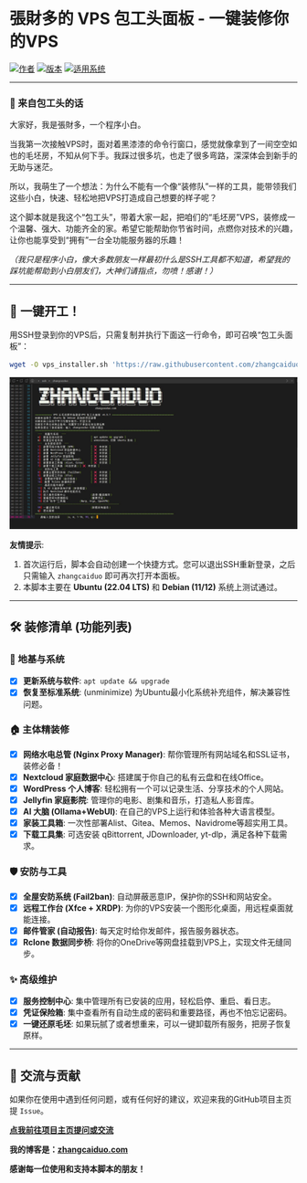 # 張財多的 VPS 包工头面板 - 一键装修你的VPS

[![作者](https://img.shields.io/badge/作者-zhangcaiduo-blue.svg)](https://github.com/zhangcaiduo)
[![版本](https://img.shields.io/badge/版本-v6.5.1-brightgreen.svg)](https://github.com/zhangcaiduo/vps-installer-script)
[![适用系统](https://img.shields.io/badge/系统-Ubuntu%20%7C%20Debian-orange.svg)]()

---

### 👋 来自包工头的话

大家好，我是張財多，一个程序小白。

当我第一次接触VPS时，面对着黑漆漆的命令行窗口，感觉就像拿到了一间空空如也的毛坯房，不知从何下手。我踩过很多坑，也走了很多弯路，深深体会到新手的无助与迷茫。

所以，我萌生了一个想法：为什么不能有一个像“装修队”一样的工具，能带领我们这些小白，快速、轻松地把VPS打造成自己想要的样子呢？

这个脚本就是我这个“包工头”，带着大家一起，把咱们的“毛坯房”VPS，装修成一个温馨、强大、功能齐全的家。希望它能帮助你节省时间，点燃你对技术的兴趣，让你也能享受到“拥有”一台全功能服务器的乐趣！

*（我只是程序小白，像大多数朋友一样最初什么是SSH工具都不知道，希望我的踩坑能帮助到小白朋友们，大神们请指点，勿喷！感谢！）*

---

## 🚀 一键开工！

用SSH登录到你的VPS后，只需复制并执行下面这一行命令，即可召唤“包工头面板”：

```bash
wget -O vps_installer.sh 'https://raw.githubusercontent.com/zhangcaiduo/BaoGongTou/refs/heads/main/vps_installer.sh' && sudo bash vps_installer.sh
```
![包工头面板运行截图](https://github.com/zhangcaiduo/BaoGongTou/blob/main/%E5%B1%8F%E5%B9%95%E6%88%AA%E5%9B%BE%202025-07-06%20083101.jpg)

**友情提示**:
1.  首次运行后，脚本会自动创建一个快捷方式。您可以退出SSH重新登录，之后只需输入 `zhangcaiduo` 即可再次打开本面板。
2.  本脚本主要在 **Ubuntu (22.04 LTS)** 和 **Debian (11/12)** 系统上测试通过。

---

## 🛠️ 装修清单 (功能列表)

### 🧱 地基与系统
- [x] **更新系统与软件**: `apt update && upgrade`
- [x] **恢复至标准系统**: (unminimize) 为Ubuntu最小化系统补充组件，解决兼容性问题。

### 🏠 主体精装修
- [x] **网络水电总管 (Nginx Proxy Manager)**: 帮你管理所有网站域名和SSL证书，装修必备！
- [x] **Nextcloud 家庭数据中心**: 搭建属于你自己的私有云盘和在线Office。
- [x] **WordPress 个人博客**: 轻松拥有一个可以记录生活、分享技术的个人网站。
- [x] **Jellyfin 家庭影院**: 管理你的电影、剧集和音乐，打造私人影音库。
- [x] **AI 大脑 (Ollama+WebUI)**: 在自己的VPS上运行和体验各种大语言模型。
- [x] **家装工具箱**: 一次性部署Alist、Gitea、Memos、Navidrome等超实用工具。
- [x] **下载工具集**: 可选安装 qBittorrent, JDownloader, yt-dlp，满足各种下载需求。

### 🛡️ 安防与工具
- [x] **全屋安防系统 (Fail2ban)**: 自动屏蔽恶意IP，保护你的SSH和网站安全。
- [x] **远程工作台 (Xfce + XRDP)**: 为你的VPS安装一个图形化桌面，用远程桌面就能连接。
- [x] **邮件管家 (自动报告)**: 每天定时给你发邮件，报告服务器状态。
- [x] **Rclone 数据同步桥**: 将你的OneDrive等网盘挂载到VPS上，实现文件无缝同步。

### ✨ 高级维护
- [x] **服务控制中心**: 集中管理所有已安装的应用，轻松启停、重启、看日志。
- [x] **凭证保险箱**: 集中查看所有自动生成的密码和重要路径，再也不怕忘记密码。
- [x] **一键还原毛坯**: 如果玩腻了或者想重来，可以一键卸载所有服务，把房子恢复原样。

---

## 🤝 交流与贡献

如果你在使用中遇到任何问题，或有任何好的建议，欢迎来我的GitHub项目主页提 `Issue`。

**[点我前往项目主页提问或交流](https://github.com/zhangcaiduo/vps-installer-script/issues)**

**我的博客是：[zhangcaiduo.com](https://zhangcaiduo.com/)**

**感谢每一位使用和支持本脚本的朋友！**
